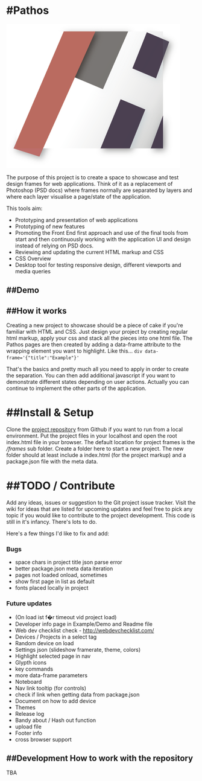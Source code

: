 #Pathos
====================
![Pathos](https://github.com/ImanimalXI/pathos/raw/develop/dev/img/pathos.png)


The purpose of this project is to create a space to showcase and test design frames for web applications.
Think of it as a replacement of Photoshop (PSD docs) where frames normally are separated by layers and where each layer visualise a page/state of the application.

This tools aim:

* Prototyping and presentation of web applications
* Prototyping of new features
* Promoting the Front End first approach and use of the final tools from start and then continuously working with the application UI and design instead of relying on PSD docs.
* Reviewing and updating the current HTML markup and CSS
* CSS Overview
* Desktop tool for testing responsive design, different viewports and media queries

##Demo
---

##How it works
---
Creating a new project to showcase should be a piece of cake if you're familiar with HTML and CSS.
Just design your project by creating regular html markup, apply your css and stack all the pieces into one html file.
The Pathos pages are then created by adding a data-frame attribute to the wrapping element you want to highlight. Like this...
`div data-frame='{"title":"Example"}'`
   
That's the basics and pretty much all you need to apply in order to create the separation. You can then add additional javascript if you want to demonstrate different states depending on user actions. Actually you can continue to implement the other parts of the application.


##Install & Setup
====================
 Clone the <a href="https://github.com/ImanimalXI/pathos">project repository</a> from Github if you want to run from a local environment.
Put the project files in your localhost and open the root index.html file in your browser.
The default location for project frames is the <i>/frames</i> sub folder. Create a folder here to start a new project.
The new folder should at least include a index.html (for the project markup) and a package.json file with the meta data.


##TODO / Contribute
====================
Add any ideas, issues or suggestion to the Git project issue tracker.
Visit the wiki for ideas that are listed for upcoming updates and feel free to pick any topic if you would like to contribute
to the project development. This code is still in it's infancy. There's lots to do.

Here's a few things I'd like to fix and add:

### Bugs
* space chars in project title json parse error
* better package.json meta data iteration
* pages not loaded onload, sometimes
* show first page in list as default
* fonts placed locally in project

### Future updates
* (On load ist f�r timeout vid project load)
* Developer info page in Example/Demo and Readme file
* Web dev checklist check - http://webdevchecklist.com/
* Devices / Projects in a select tag
* Random device on load
* Settings json (slideshow framerate, theme, colors)
* Highlight selected page in nav
* Glypth icons
* key commands
* more data-frame parameters
* Noteboard
* Nav link tooltip (for controls)
* check if link when getting data from package.json
* Document on how to add device
* Themes
* Release log
* Bandy about / Hash out function
* upload file
* Footer info
* cross browser support

##Development How to work with the repository
---
TBA
